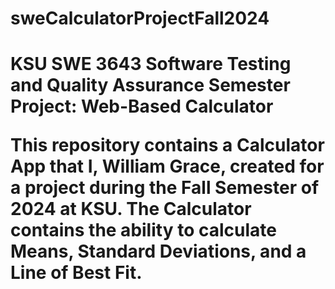 # sweCalculatorProjectFall2024
<h1>KSU SWE 3643 Software Testing and Quality Assurance Semester Project: Web-Based Calculator

This repository contains a Calculator App that I, William Grace, created for a project during the Fall Semester of 2024 at KSU. The Calculator contains the ability to calculate Means, Standard Deviations, and a Line of Best Fit.